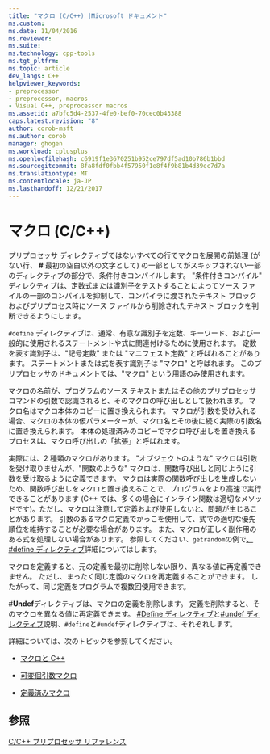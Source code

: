 ```yaml
---
title: "マクロ (C/C++) |Microsoft ドキュメント"
ms.custom: 
ms.date: 11/04/2016
ms.reviewer: 
ms.suite: 
ms.technology: cpp-tools
ms.tgt_pltfrm: 
ms.topic: article
dev_langs: C++
helpviewer_keywords:
- preprocessor
- preprocessor, macros
- Visual C++, preprocessor macros
ms.assetid: a7bfc5d4-2537-4fe0-bef0-70cec0b43388
caps.latest.revision: "8"
author: corob-msft
ms.author: corob
manager: ghogen
ms.workload: cplusplus
ms.openlocfilehash: c6919f1e3670251b952ce797df5ad10b786b1bbd
ms.sourcegitcommit: 8fa8fdf0fbb4f57950f1e8f4f9b81b4d39ec7d7a
ms.translationtype: MT
ms.contentlocale: ja-JP
ms.lasthandoff: 12/21/2017
---
```

# <a name="macros-cc"></a>マクロ (C/C++)
プリプロセッサ ディレクティブではないすべての行でマクロを展開の前処理 (がない行、  **#** 最初の空白以外の文字として) の一部としてがスキップされない一部のディレクティブの部分で、条件付きコンパイルします。 "条件付きコンパイル" ディレクティブは、定数式または識別子をテストすることによってソース ファイルの一部のコンパイルを抑制して、コンパイラに渡されたテキスト ブロックおよびプリプロセス時にソース ファイルから削除されたテキスト ブロックを判断できるようにします。  
  
 `#define` ディレクティブは、通常、有意な識別子を定数、キーワード、および一般的に使用されるステートメントや式に関連付けるために使用されます。 定数を表す識別子は、"記号定数" または "マニフェスト定数" と呼ばれることがあります。 ステートメントまたは式を表す識別子は "マクロ" と呼ばれます。 このプリプロセッサのドキュメントでは、"マクロ" という用語のみ使用されます。  
  
 マクロの名前が、プログラムのソース テキストまたはその他のプリプロセッサ コマンドの引数で認識されると、そのマクロの呼び出しとして扱われます。 マクロ名はマクロ本体のコピーに置き換えられます。 マクロが引数を受け入れる場合、マクロの本体の仮パラメーターが、マクロ名とその後に続く実際の引数名に置き換えられます。 本体の処理済みのコピーでマクロ呼び出しを置き換えるプロセスは、マクロ呼び出しの「拡張」と呼ばれます。  
  
 実際には、2 種類のマクロがあります。 "オブジェクトのような" マクロは引数を受け取りませんが、"関数のような" マクロは、関数呼び出しと同じように引数を受け取るように定義できます。 マクロは実際の関数呼び出しを生成しないため、関数呼び出しをマクロと置き換えることで、プログラムをより高速で実行できることがあります  (C++ では、多くの場合にインライン関数は適切なメソッドです)。ただし、マクロは注意して定義および使用しないと、問題が生じることがあります。 引数のあるマクロ定義でかっこを使用して、式での適切な優先順位を維持することが必要な場合があります。 また、マクロが正しく副作用のある式を処理しない場合があります。 参照してください、`getrandom`の例で[、#define ディレクティブ](../preprocessor/hash-define-directive-c-cpp.md)詳細についてはします。  
  
 マクロを定義すると、元の定義を最初に削除しない限り、異なる値に再定義できません。 ただし、まったく同じ定義のマクロを再定義することができます。 したがって、同じ定義をプログラムで複数回使用できます。  
  
 #**Undef**ディレクティブは、マクロの定義を削除します。 定義を削除すると、そのマクロを異なる値に再定義できます。 [#Define ディレクティブ](../preprocessor/hash-define-directive-c-cpp.md)と[#undef ディレクティブ](../preprocessor/hash-undef-directive-c-cpp.md)説明、`#define`と`#undef`ディレクティブは、それぞれします。  
  
 詳細については、次のトピックを参照してください。  
  
-   [マクロと C++](../preprocessor/macros-and-cpp.md)  
  
-   [可変個引数マクロ](../preprocessor/variadic-macros.md)  
  
-   [定義済みマクロ](../preprocessor/predefined-macros.md)  
  
## <a name="see-also"></a>参照  
 [C/C++ プリプロセッサ リファレンス](../preprocessor/c-cpp-preprocessor-reference.md)